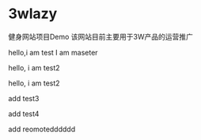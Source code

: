 # 3wlazy
健身网站项目Demo
该网站目前主要用于3W产品的运营推广

hello,i am test
I am maseter

hello, i am test2

hello, i am test2

add test3

add test4

add reomotedddddd
